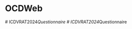 # OCDWeb
#   I C D V R A T 2 0 2 4 _ Q u e s t i o n n a i r e  
 #   I C D V R A T 2 0 2 4 _ Q u e s t i o n n a i r e  
 